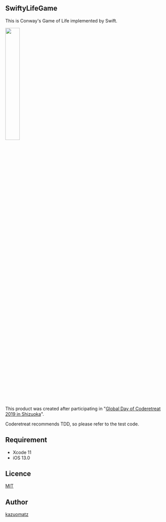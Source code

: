 ## SwiftyLifeGame

This is Conway's Game of Life implemented by Swift.
 
<img src="https://user-images.githubusercontent.com/2704723/68657427-09b00880-0577-11ea-8557-29e58ba7cb71.PNG" width="30%"/>



This product was created after participating in "[Global Day of Coderetreat 2019 in Shizuoka](https://kokokara-net.jp/organizations/1189/activities/452)".

Coderetreat recommends TDD, so please refer to the test code.


## Requirement

- Xcode 11
- iOS 13.0


## Licence

[MIT](https://github.com/tcnksm/tool/blob/master/LICENCE)

## Author

[kazuomatz](https://github.com/kazuomatz)
